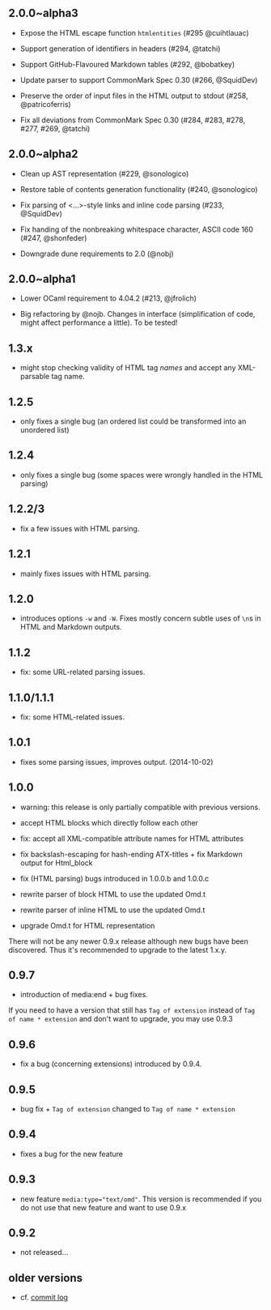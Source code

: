 2.0.0~alpha3
----------

- Expose the HTML escape function `htmlentities` (#295 @cuihtlauac)

- Support generation of identifiers in headers (#294, @tatchi)

- Support GitHub-Flavoured Markdown tables (#292, @bobatkey)

- Update parser to support CommonMark Spec 0.30 (#266, @SquidDev)

- Preserve the order of input files in the HTML output to stdout (#258,
  @patricoferris)

- Fix all deviations from CommonMark Spec 0.30 (#284, #283, #278, #277, #269,
  @tatchi)

2.0.0~alpha2
------------

- Clean up AST representation (#229, @sonologico)

- Restore table of contents generation functionality (#240, @sonologico)

- Fix parsing of <...>-style links and inline code parsing (#233, @SquidDev)

- Fix handing of the nonbreaking whitespace character, ASCII code 160 (#247,
  @shonfeder)

- Downgrade dune requirements to 2.0 (@nobj)


2.0.0~alpha1
------------

- Lower OCaml requirement to 4.04.2  (#213, @jfrolich)

- Big refactoring by @nojb. Changes in interface (simplification of code, might
  affect performance a little). To be tested!

1.3.x
-----

- might stop checking validity of HTML tag *names* and accept any XML-parsable
  tag name.

1.2.5
-----

- only fixes a single bug (an ordered list could be transformed into an
  unordered list)

1.2.4
-----

- only fixes a single bug (some spaces were wrongly handled in the HTML parsing)

1.2.2/3
-------

- fix a few issues with HTML parsing.

1.2.1
-----

- mainly fixes issues with HTML parsing.

1.2.0
-----

- introduces options `-w` and `-W`. Fixes mostly concern subtle uses of `\n`s in
  HTML and Markdown outputs.

1.1.2
-----

- fix: some URL-related parsing issues.

1.1.0/1.1.1
-----------

- fix: some HTML-related issues.

1.0.1
-----

- fixes some parsing issues, improves output. (2014-10-02)

1.0.0
-----

- warning: this release is only partially compatible with previous versions.

- accept HTML blocks which directly follow each other

- fix: accept all XML-compatible attribute names for HTML
  attributes

- fix backslash-escaping for hash-ending ATX-titles + fix Markdown output for
  Html_block

- fix (HTML parsing) bugs introduced in 1.0.0.b and 1.0.0.c

- rewrite parser of block HTML to use the updated Omd.t

- rewrite parser of inline HTML to use the updated Omd.t

- upgrade Omd.t for HTML representation

There will not be any newer 0.9.x release although new bugs have been
discovered. Thus it's recommended to upgrade to the latest 1.x.y.

0.9.7
-----

- introduction of media:end + bug fixes.

If you need to have a version that still has `Tag of extension` instead of `Tag
of name * extension` and don't want to upgrade, you may use 0.9.3

0.9.6
-----

- fix a bug (concerning extensions) introduced by 0.9.4.

0.9.5
-----

- bug fix + `Tag of extension` changed to `Tag of name * extension`

0.9.4
-----

- fixes a bug for the new feature

0.9.3
-----

- new feature `media:type="text/omd"`. This version is recommended if you do
  not use that new feature and want to use 0.9.x

0.9.2
-----

- not released...

older versions
--------------

- cf. [commit log](https://github.com/ocaml/omd/commits/master)
